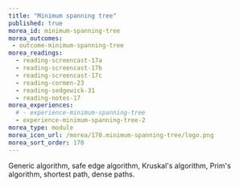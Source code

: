 ```yaml
---
title: "Minimum spanning tree"
published: true
morea_id: minimum-spanning-tree
morea_outcomes:
 - outcome-minimum-spanning-tree
morea_readings:
  - reading-screencast-17a
  - reading-screencast-17b
  - reading-screencast-17c
  - reading-cormen-23
  - reading-sedgewick-31
  - reading-notes-17
morea_experiences:
  # - experience-minimum-spanning-tree
  - experience-minimum-spanning-tree-2
morea_type: module
morea_icon_url: /morea/170.minimum-spanning-tree/logo.png
morea_sort_order: 170
---
```


Generic algorithm, safe edge algorithm, Kruskal's algorithm, Prim's algorithm, shortest path, dense paths.